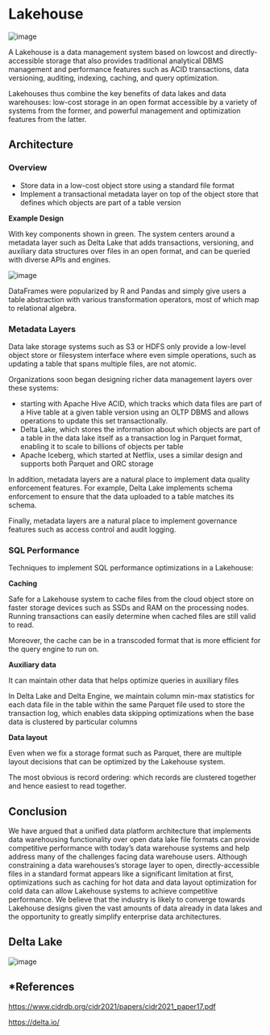 # Lakehouse

![image](https://user-images.githubusercontent.com/47337188/188317539-d7d5da70-1228-4768-b11a-20471dfa3896.png)

A Lakehouse is a data management system based on lowcost and directly-accessible storage
that also provides traditional analytical DBMS management and performance features
such as ACID transactions, data versioning, auditing, indexing, caching, and query optimization.

Lakehouses thus combine the key benefits of data lakes and data warehouses:
low-cost storage in an open format accessible by a variety of systems from the former,
and powerful management and optimization features from the latter.

## Architecture

### Overview

- Store data in a low-cost object store using a standard file format
- Implement a transactional metadata layer on top of the object store that
  defines which objects are part of a table version

**Example Design**

With key components shown in green. The system centers around a metadata layer such as Delta Lake that adds transactions, versioning, and auxiliary data structures over files in an open format, and can be queried with diverse APIs and engines.

![image](https://user-images.githubusercontent.com/47337188/188320770-27041041-ca3e-4c9e-aab8-6581ab53dc2f.png)

DataFrames were popularized by R and Pandas and simply give users a table abstraction with various transformation operators, most of which map to relational algebra.

### Metadata Layers

Data lake storage systems such as S3 or HDFS only provide a low-level object store or filesystem interface
where even simple operations, such as updating a table that spans multiple files, are not atomic.

Organizations soon began designing richer data management layers over these systems:
- starting with Apache Hive ACID, which tracks which data files are part of a Hive table at a given table version using an OLTP DBMS
and allows operations to update this set transactionally.
- Delta Lake, which stores the information about which objects are part of a table in the data lake itself as a transaction log in Parquet format,
enabling it to scale to billions of objects per table
- Apache Iceberg, which started at Netflix, uses a similar design and supports both Parquet and ORC storage

In addition, metadata layers are a natural place to implement data quality enforcement features.
For example, Delta Lake implements schema enforcement to ensure that the data uploaded to a table matches its schema.

Finally, metadata layers are a natural place to implement governance features such as access control and audit logging.

### SQL Performance

Techniques to implement SQL performance optimizations in a Lakehouse:

**Caching**

Safe for a Lakehouse system to cache files from the cloud object store on faster storage devices
such as SSDs and RAM on the processing nodes. Running transactions can easily determine when cached files are still valid to read.

Moreover, the cache can be in a transcoded format that is more efficient for the query engine to run on.

**Auxiliary data**

It can maintain other data that helps optimize queries in auxiliary files

In Delta Lake and Delta Engine, we maintain column min-max statistics for each data file in the table within the same Parquet file used to store the transaction log,
which enables data skipping optimizations when the base data is clustered by particular columns

**Data layout**

Even when we fix a storage format such as Parquet, there are multiple layout decisions that can be optimized by the Lakehouse system.

The most obvious is record ordering: which records are clustered together  and hence easiest to read together.

## Conclusion
We have argued that a unified data platform architecture that implements data warehousing functionality over open data lake file formats
can provide competitive performance with today’s data warehouse systems
and help address many of the challenges facing data warehouse users.
Although constraining a data warehouses’s storage layer to open, directly-accessible files in a standard format appears like a significant limitation at first,
optimizations such as caching for hot data and data layout optimization for cold data can allow Lakehouse systems to achieve competitive performance.
We believe that the industry is likely to converge towards Lakehouse designs given the vast amounts of data already in data lakes
and the opportunity to greatly simplify enterprise data architectures.

## Delta Lake

![image](https://user-images.githubusercontent.com/47337188/188323676-07f932fd-9bc4-4b27-b8e5-45b7356fbd28.png)

## *References
https://www.cidrdb.org/cidr2021/papers/cidr2021_paper17.pdf

https://delta.io/
